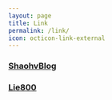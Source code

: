 ```yaml
---
layout: page
title: Link
permalink: /link/
icon: octicon-link-external
---
```


### [ShaohvBlog](http://shaohv.huangyan800.com/)

### [Lie800](http://www.huangyan800.com/)
